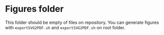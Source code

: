 # Figures folder
This folder should be empty of files on repository. You can generate figures with `exportSVG2PDF.sh` and `exportSVG2PDF.sh` on root folder.

